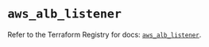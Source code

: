 # `aws_alb_listener`

Refer to the Terraform Registry for docs: [`aws_alb_listener`](https://registry.terraform.io/providers/hashicorp/aws/6.17.0/docs/resources/alb_listener).
